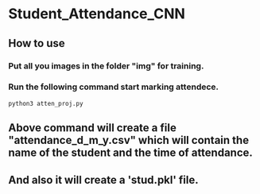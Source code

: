 # Student_Attendance_CNN

## How to use

### Put all you images in the folder "img" for training.

### Run the following command start marking attendece.

```
python3 atten_proj.py
```

## Above command will create a file "attendance_d_m_y.csv" which will contain the name of the student and the time of attendance.

## And also it will create a 'stud.pkl' file.